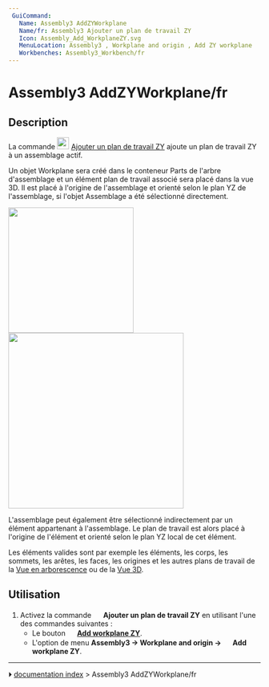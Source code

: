 ```yaml
---
 GuiCommand:
   Name: Assembly3 AddZYWorkplane
   Name/fr: Assembly3 Ajouter un plan de travail ZY
   Icon: Assembly_Add_WorkplaneZY.svg‎‎
   MenuLocation: Assembly3 , Workplane and origin , Add ZY workplane
   Workbenches: Assembly3_Workbench/fr
---
```


# Assembly3 AddZYWorkplane/fr

## Description

La commande <img alt="" src=images/Assembly_Add_WorkplaneZY.svg  style="width:24px;"> [Ajouter un plan de travail ZY](Assembly3_AddZYWorkplane/fr.md) ajoute un plan de travail ZY à un assemblage actif.

Un objet Workplane sera créé dans le conteneur Parts de l\'arbre d\'assemblage et un élément plan de travail associé sera placé dans la vue 3D. Il est placé à l\'origine de l\'assemblage et orienté selon le plan YZ de l\'assemblage, si l\'objet Assemblage a été sélectionné directement.

<img alt="" src=images/Assembly_Add_Workplane-01.png  style="width:250px;"> <img alt="" src=images/Assembly_AddZYWorkplane-04.png  style="width:350px;">

L\'assemblage peut également être sélectionné indirectement par un élément appartenant à l\'assemblage. Le plan de travail est alors placé à l\'origine de l\'élément et orienté selon le plan YZ local de cet élément.

Les éléments valides sont par exemple les éléments, les corps, les sommets, les arêtes, les faces, les origines et les autres plans de travail de la [Vue en arborescence](Tree_view/fr.md) ou de la [Vue 3D](3D_view/fr.md).

## Utilisation

1.  Activez la commande <img alt="" src=images/Assembly_Add_WorkplaneZY.svg  style="width:16px;"> **Ajouter un plan de travail ZY** en utilisant l\'une des commandes suivantes :
    -   Le bouton **<img src="images/Assembly_Add_WorkplaneZY.svg" width=16px> [Add workplane ZY](Assembly3_AddZYWorkplane/fr.md)**.
    -   L\'option de menu **Assembly3 → Workplane and origin → <img src="images/Assembly_Add_WorkplaneZY.svg" width=16px> Add workplane ZY**.



---
⏵ [documentation index](../README.md) > Assembly3 AddZYWorkplane/fr
